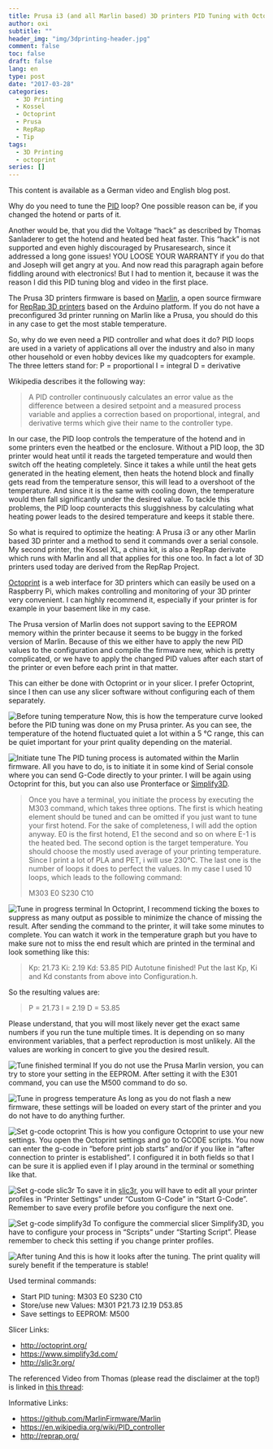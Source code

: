 ```yaml
---
title: Prusa i3 (and all Marlin based) 3D printers PID Tuning with Octoprint, Slic3r and Simplify3D
author: oxi
subtitle: ""
header_img: "img/3dprinting-header.jpg"
comment: false
toc: false
draft: false
lang: en
type: post
date: "2017-03-28"
categories:
  - 3D Printing
  - Kossel
  - Octoprint
  - Prusa
  - RepRap
  - Tip
tags:
  - 3D Printing
  - octoprint
series: []
---
```

This content is available as a German video and English blog post.

Why do you need to tune the <a href="https://en.wikipedia.org/wiki/PID_controller" target="_blank">PID</a> loop?
One possible reason can be, if you changed the hotend or parts of it.

Another would be, that you did the Voltage &#8220;hack&#8221; as described by Thomas Sanladerer to get the hotend and heated bed heat faster. This &#8220;hack&#8221; is not supported and even highly discouraged by Prusaresearch, since it addressed a long gone issues! YOU LOOSE YOUR WARRANTY if you do that and Joseph will get angry at you. And now read this paragraph again before fiddling around with electronics! But I had to mention it, because it was the reason I did this PID tuning blog and video in the first place.<!--more-->

The Prusa 3D printers firmware is based on <a href="https://github.com/MarlinFirmware/Marlin" target="_blank">Marlin</a>, a open source firmware for <a href="http://reprap.org/" target="_blank">RepRap 3D printers</a> based on the Arduino platform. If you do not have a preconfigured 3d printer running on Marlin like a Prusa, you should do this in any case to get the most stable temperature.

So, why do we even need a PID controller and what does it do?
PID loops are used in a variety of applications all over the industry and also in many other household or even hobby devices like my quadcopters for example. The three letters stand for:
P = proportional
I = integral
D = derivative

Wikipedia describes it the following way:

> A PID controller continuously calculates an error value as the difference between a desired setpoint and a measured process variable and applies a correction based on proportional, integral, and derivative terms which give their name to the controller type.

In our case, the PID loop controls the temperature of the hotend and in some printers even the heatbed or the enclosure. Without a PID loop, the 3D printer would heat until it reads the targeted temperature and would then switch off the heating completely. Since it takes a while until the heat gets generated in the heating element, then heats the hotend block and finally gets read from the temperature sensor, this will lead to a overshoot of the temperature. And since it is the same with cooling down, the temperature would then fall significantly under the desired value. To tackle this problems, the PID loop counteracts this sluggishness by calculating what heating power leads to the desired temperature and keeps it stable there.

So what is required to optimize the heating:
A Prusa i3 or any other Marlin based 3D printer and a method to send it commands over a serial console.
My second printer, the Kossel XL, a china kit, is also a RepRap derivate which runs with Marlin and all that applies for this one too. In fact a lot of 3D printers used today are derived from the RepRap Project.

<a href="http://octoprint.org/" target="_blank">Octoprint</a> is a web interface for 3D printers which can easily be used on a Raspberry Pi, which makes controlling and monitoring of your 3D printer very convenient. I can highly recommend it, especially if your printer is for example in your basement like in my case.

The Prusa version of Marlin does not support saving to the EEPROM memory within the printer because it seems to be buggy in the forked version of Marlin. Because of this we either have to apply the new PID values to the configuration and compile the firmware new, which is pretty complicated, or we have to apply the changed PID values after each start of the printer or even before each print in that matter.

This can either be done with Octoprint or in your slicer. I prefer Octoprint, since I then can use any slicer software without configuring each of them separately.

![Before tuning temperature](img/before-tuning-temperature.png)
Now, this is how the temperature curve looked before the PID tuning was done on my Prusa printer. As you can see, the temperature of the hotend fluctuated quiet a lot within a 5 °C range, this can be quiet important for your print quality depending on the material.

![Initiate tune](img/initiate-tune.png)
The PID tuning process is automated within the Marlin firmware. All you have to do, is to initiate it in some kind of Serial console where you can send G-Code directly to your printer. I will be again using Octoprint for this, but you can also use Pronterface or <a href="https://www.simplify3d.com/" target="_blank">Simplify3D</a>.

> Once you have a terminal, you initiate the process by executing the M303 command, which takes three options. The first is which heating element should be tuned and can be omitted if you just want to tune your first hotend. For the sake of completeness, I will add the option anyway. E0 is the first hotend, E1 the second and so on where E-1 is the heated bed. The second option is the target temperature. You should choose the mostly used average of your printing temperature. Since I print a lot of PLA and PET, i will use 230°C. The last one is the number of loops it does to perfect the values. In my case I used 10 loops, which leads to the following command:
>
> M303 E0 S230 C10

![Tune in progress terminal](img/tune-in-progress-terminal.png)
In Octoprint, I recommend ticking the boxes to suppress as many output as possible to minimize the chance of missing the result.
After sending the command to the printer, it will take some minutes to complete. You can watch it work in the temperature graph but you have to make sure not to miss the end result which are printed in the terminal and look something like this:

> Kp: 21.73
> Ki: 2.19
> Kd: 53.85
> PID Autotune finished! Put the last Kp, Ki and Kd constants from above into Configuration.h.

So the resulting values are:

> P = 21.73
> I = 2.19
> D = 53.85

Please understand, that you will most likely never get the exact same numbers if you run the tune multiple times. It is depending on so many environment variables, that a perfect reproduction is most unlikely. All the values are working in concert to give you the desired result.

![Tune finished terminal](img/tune-finished-terminal.png)
If you do not use the Prusa Marlin version, you can try to store your setting in the EEPROM. After setting it with the E301 command, you can use the M500 command to do so.

![Tune in progress temperature](img/tune-in-progress-temperature.png)
As long as you do not flash a new firmware, these settings will be loaded on every start of the printer and you do not have to do anything further.

![Set g-code octoprint](img/set-g-code-octoprint.png)
This is how you configure Octoprint to use your new settings. You open the Octoprint settings and go to GCODE scripts. You now can enter the g-code in &#8220;before print job starts&#8221; and/or if you like in &#8220;after connection to printer is established&#8221;. I configured it in both fields so that I can be sure it is applied even if I&nbsp;play around in the terminal or something like that.

![Set g-code slic3r](img/set-g-code-slic3r.png)
To save it in <a href="http://slic3r.org/" target="_blank">slic3r</a>, you will have to edit all your printer profiles in &#8220;Printer Settings&#8221; under &#8220;Custom G-Code&#8221; in &#8220;Start G-Code&#8221;. Remember to save every profile before you configure the next one.

![Set g-code simplify3d](img/set-g-code-simplify3d.png)
To configure the commercial slicer Simplify3D, you have to configure your process in &#8220;Scripts&#8221; under &#8220;Starting Script&#8221;. Please remember to check this setting if you change printer profiles.

![After tuning](img/after-tuning.png)
And this is how it looks after the tuning. The print quality will surely benefit if the temperature is stable!

Used terminal commands:
  * Start PID tuning: M303 E0 S230 C10
  * Store/use new Values: M301 P21.73 I2.19 D53.85
  * Save settings to EEPROM: M500

Slicer Links:
  * <a href="http://octoprint.org/" target="_blank">http://octoprint.org/</a>
  * <a href="https://www.simplify3d.com/" target="_blank">https://www.simplify3d.com/</a>
  * <a href="http://slic3r.org/" target="_blank">http://slic3r.org/</a>

The referenced Video from Thomas (please read the disclaimer at the top!) is linked in <a href="http://shop.prusa3d.com/forum/original-prusa-i3-mk2-f23/tom-sanladerer-s-voltage-mod-is-it-safe--t2483.html" target="_blank">this thread</a>:

Informative Links:
  * <a href="https://github.com/MarlinFirmware/Marlin" target="_blank">https://github.com/MarlinFirmware/Marlin</a>
  * <a href="https://en.wikipedia.org/wiki/PID_controller" target="_blank">https://en.wikipedia.org/wiki/PID_controller</a>
  * <a href="http://reprap.org/" target="_blank">http://reprap.org/</a>
